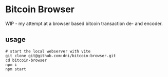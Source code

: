 # Bitcoin Browser
 WIP - my attempt at a browser based bitcoin transaction de- and encoder.

## usage
```console
# start the local webserver with vite
git clone git@github.com:dni/bitcoin-browser.git
cd bitcoin-browser
npm i
npm start
